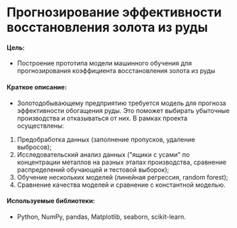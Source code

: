 # Прогнозирование эффективности восстановления золота из руды

#### Цель: 
- Построение прототипа модели машинного обучения для прогнозирования коэффициента восстановления золота из руды

#### Краткое описание:
- Золотодобывающему предприятию требуется модель для прогноза эффективности обогащения руды. Это поможет выбирать убыточные производства и отказываться от них. В рамках проекта осуществлены:
1. Предобработка данных (заполнение пропусков, удаление выбросов);
2. Исследовательский анализ данных ("ящики с усами" по концентрации металлов на разных этапах производства, сравнение распределений обучающей и тестовой выборок);
3. Обучение нескольких моделей (линейная регрессия, random forest);
4. Сравнение качества моделей и сравнение с константной моделью.

#### Используемые библиотеки:
- Python, NumPy, pandas, Matplotlib, seaborn, scikit-learn.